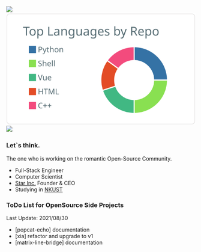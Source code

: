 <div id="status">
    <img src="https://github-readme-stats.vercel.app/api?username=supersonictw">
    <img class="animated fadeInDown delay-1s"
        src="https://raw.githubusercontent.com/supersonictw/supersonictw/master/profile-summary-card-output/default/1-repos-per-language.svg">
    <img class="animated fadeInDown delay-2s"
        src="https://github-readme-stats.vercel.app/api/top-langs/?username=supersonictw&layout=compact">
</div>
<h3 class="animated fadeInLeft delay-1s">Let`s think.</h3>
<p class="animated fadeInLeft delay-2s">The one who is working on the romantic Open-Source Community.</p>
<ul class="animated fadeInLeft delay-3s">
    <li>Full-Stack Engineer</li>
    <li>Computer Scientist</li>
    <li><a target="_blank" href="https://www.starinc.xyz">Star Inc.</a> Founder &amp; CEO</li>
    <li>Studying in <a target="_blank" href="https://www.nkust.edu.tw">NKUST</a></li>
</ul>
<h3 class="animated fadeInLeft delay-1s">ToDo List for OpenSource Side Projects</h3>
<p class="animated fadeInLeft delay-2s">Last Update: 2021/08/30</p>
<ul class="animated fadeInLeft delay-5s">
    <li>[popcat-echo] documentation</li>
    <li>[xia] refactor and upgrade to v1</li>
    <li>[matrix-line-bridge] documentation</li>
</ul>
